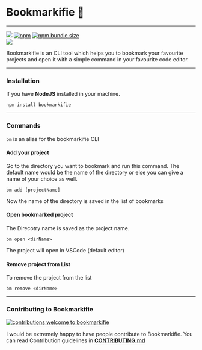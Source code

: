 # Bookmarkifie 🔖

<hr>
<p>
<a href="https://www.npmjs.org/package/bookmarkifie"><img src="https://img.shields.io/npm/v/bookmarkifie?style=flat-square&logo=npm&label=npm"></a>
<a href="https://www.npmjs.org/package/bookmarkifie"><img alt="npm" src="https://img.shields.io/npm/dt/bookmarkifie?label=npm%20downloads&style=flat-square"></a>
<a href="https://www.npmjs.org/package/bookmarkifie"><img alt="npm bundle size" src="https://img.shields.io/bundlephobia/min/bookmarkifie?color=brightgreen&label=package%20size&style=flat-square"></a>

<br>
<a href="https://www.npmjs.com/package/"><img src="https://nodei.co/npm/bookmarkifie.png?downloads=true&downloadRank=true&stars=true"></a>
</p>

Bookmarkifie is an CLI tool which helps you to bookmark your favourite projects and open it with a simple command in your favourite code editor.

---
### Installation
If you have <strong>NodeJS</strong> installed in your machine. 
```shell
npm install bookmarkifie
```
---
### Commands
`bm` is an alias for the bookmarkifie CLI

#### Add your project
Go to the directory you want to bookmark and run this command. The default name would be the name of the directory or else you can give a name of your choice as well.
```shell
bm add [projectName]
```
Now the name of the directory is saved in the list of bookmarks

#### Open bookmarked project
The Direcotry name is saved as the project name.
```shell
bm open <dirName>
```
The project will open in VSCode (default editor)

#### Remove project from List
To remove the project from the list
```shell
bm remove <dirName>
```
---
### Contributing to Bookmarkifie
[![contributions welcome to bookmarkifie](https://img.shields.io/badge/contributions-welcome-brightgreen?style=flat-square&logo=github)](https://github.com/imrishabh18/bookmarkifie/)

I would be extremely happy to have people contribute to Bookmarkifie. You can read Contribution guidelines in **[CONTRIBUTING.md](CONTRIBUTING.md)**